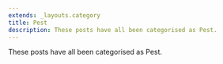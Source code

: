 ```yaml
---
extends: _layouts.category
title: Pest
description: These posts have all been categorised as Pest.
---
```


These posts have all been categorised as Pest.
